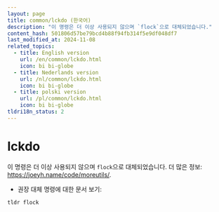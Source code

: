 ```yaml
---
layout: page
title: common/lckdo (한국어)
description: "이 명령은 더 이상 사용되지 않으며 `flock`으로 대체되었습니다."
content_hash: 501806d57be79bcd4b88f94fb314f5e9df048df7
last_modified_at: 2024-11-08
related_topics:
  - title: English version
    url: /en/common/lckdo.html
    icon: bi bi-globe
  - title: Nederlands version
    url: /nl/common/lckdo.html
    icon: bi bi-globe
  - title: polski version
    url: /pl/common/lckdo.html
    icon: bi bi-globe
tldri18n_status: 2
---
```

# lckdo

이 명령은 더 이상 사용되지 않으며 `flock`으로 대체되었습니다.
더 많은 정보: <https://joeyh.name/code/moreutils/>.

- 권장 대체 명령에 대한 문서 보기:

`tldr flock`
